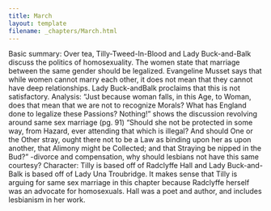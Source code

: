 ```yaml
---
title: March
layout: template
filename: _chapters/March.html
---
```


Basic summary: Over tea, Tilly-Tweed-In-Blood and Lady Buck-and-Balk discuss the politics of homosexuality. The women state that marriage between the same gender should be legalized. Evangeline Musset says that while women cannot marry each other, it does not mean that they cannot have deep relationships. Lady Buck-andBalk proclaims that this is not satisfactory. 
Analysis: 
“Just because woman falls, in this Age, to Woman, does that mean that we are not to recognize Morals? What has England done to legalize these Passions? Nothing!” shows the discussion revolving around same sex marriage (pg. 91)
“Should she not be protected in some way, from Hazard, ever attending that which is illegal? And should One or the Other stray, ought there not to be a Law as binding upon her as upon another, that Alimony might be Collected; and that Straying be nipped in the Bud?” -divorce and compensation, why should lesbians not have this same courtesy? 
Character: Tilly is based off of Radclyffe Hall and Lady Buck-and-Balk is based off of Lady Una Troubridge. It makes sense that Tilly is arguing for same sex marriage in this chapter because Radclyffe herself was an advocate for homosexuals. Hall was a poet and author, and includes lesbianism in her work.
